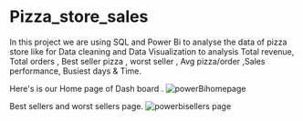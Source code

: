 # Pizza_store_sales
In this project we are using SQL and Power Bi to analyse the  data of pizza store like for Data cleaning and Data Visualization to analysis Total revenue, Total orders , Best seller pizza , worst seller ,  Avg pizza/order ,Sales performance, Busiest days &amp; Time.

Here's is our Home page of Dash board .
![powerBihomepage](https://github.com/GeetikaKanathe369/Pizza_store_sales/assets/159233854/03a6940c-2f17-4bfa-bec4-1d77d78e2627)

Best sellers and worst sellers page.
![powerbisellers page](https://github.com/GeetikaKanathe369/Pizza_store_sales/assets/159233854/c1f7ef2f-f8de-40e3-a861-65237cdb00d7)
